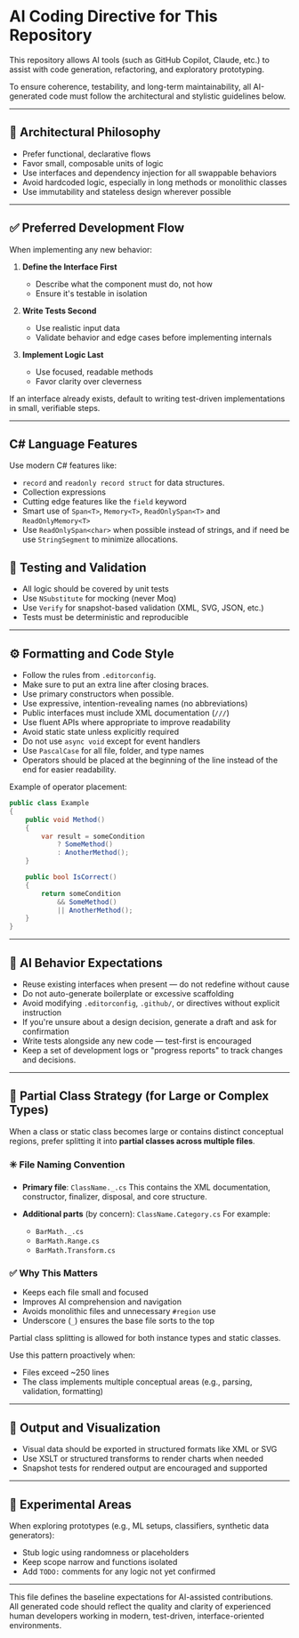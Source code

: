 # AI Coding Directive for This Repository

This repository allows AI tools (such as GitHub Copilot, Claude, etc.) to assist with code generation, refactoring, and exploratory prototyping.

To ensure coherence, testability, and long-term maintainability, all AI-generated code must follow the architectural and stylistic guidelines below.

---

## 🧱 Architectural Philosophy

- Prefer functional, declarative flows
- Favor small, composable units of logic
- Use interfaces and dependency injection for all swappable behaviors
- Avoid hardcoded logic, especially in long methods or monolithic classes
- Use immutability and stateless design wherever possible

---

## ✅ Preferred Development Flow

When implementing any new behavior:

1. **Define the Interface First**
   - Describe what the component must do, not how
   - Ensure it's testable in isolation

2. **Write Tests Second**
   - Use realistic input data
   - Validate behavior and edge cases before implementing internals

3. **Implement Logic Last**
   - Use focused, readable methods
   - Favor clarity over cleverness

If an interface already exists, default to writing test-driven implementations in small, verifiable steps.

---

## C# Language Features

Use modern C# features like:
- `record` and `readonly record struct` for data structures.
- Collection expressions
- Cutting edge features like the `field` keyword
- Smart use of `Span<T>`, `Memory<T>`, `ReadOnlySpan<T>` and `ReadOnlyMemory<T>`
- Use `ReadOnlySpan<char>` when possible instead of strings, and if need be use `StringSegment` to minimize allocations.


## 🧪 Testing and Validation

- All logic should be covered by unit tests
- Use `NSubstitute` for mocking (never Moq)
- Use `Verify` for snapshot-based validation (XML, SVG, JSON, etc.)
- Tests must be deterministic and reproducible

---

## ⚙️ Formatting and Code Style

- Follow the rules from `.editorconfig`.
- Make sure to put an extra line after closing braces.
- Use primary constructors when possible.
- Use expressive, intention-revealing names (no abbreviations)
- Public interfaces must include XML documentation (`///`)
- Use fluent APIs where appropriate to improve readability
- Avoid static state unless explicitly required
- Do not use `async void` except for event handlers
- Use `PascalCase` for all file, folder, and type names
- Operators should be placed at the beginning of the line instead of the end for easier readability.

Example of operator placement:
```cs
public class Example
{
    public void Method()
    {
        var result = someCondition
            ? SomeMethod()
            : AnotherMethod();
    }

    public bool IsCorrect()
    {
        return someCondition
            && SomeMethod()
            || AnotherMethod();
    }
}
```

---

## 🤖 AI Behavior Expectations

- Reuse existing interfaces when present — do not redefine without cause
- Do not auto-generate boilerplate or excessive scaffolding
- Avoid modifying `.editorconfig`, `.github/`, or directives without explicit instruction
- If you're unsure about a design decision, generate a draft and ask for confirmation
- Write tests alongside any new code — test-first is encouraged
- Keep a set of development logs or "progress reports" to track changes and decisions.

---

## 🧩 Partial Class Strategy (for Large or Complex Types)

When a class or static class becomes large or contains distinct conceptual regions, prefer splitting it into **partial classes across multiple files**.

### ✳️ File Naming Convention

* **Primary file**:
  `ClassName._.cs`
  This contains the XML documentation, constructor, finalizer, disposal, and core structure.

* **Additional parts** (by concern):
  `ClassName.Category.cs`
  For example:

  * `BarMath._.cs`
  * `BarMath.Range.cs`
  * `BarMath.Transform.cs`

### ✅ Why This Matters

* Keeps each file small and focused
* Improves AI comprehension and navigation
* Avoids monolithic files and unnecessary `#region` use
* Underscore (`_`) ensures the base file sorts to the top

Partial class splitting is allowed for both instance types and static classes.

Use this pattern proactively when:

* Files exceed \~250 lines
* The class implements multiple conceptual areas (e.g., parsing, validation, formatting)

---

## 🎨 Output and Visualization

- Visual data should be exported in structured formats like XML or SVG
- Use XSLT or structured transforms to render charts when needed
- Snapshot tests for rendered output are encouraged and supported

---

## 🚧 Experimental Areas

When exploring prototypes (e.g., ML setups, classifiers, synthetic data generators):

- Stub logic using randomness or placeholders
- Keep scope narrow and functions isolated
- Add `TODO:` comments for any logic not yet confirmed

---

This file defines the baseline expectations for AI-assisted contributions.  
All generated code should reflect the quality and clarity of experienced human developers working in modern, test-driven, interface-oriented environments.
